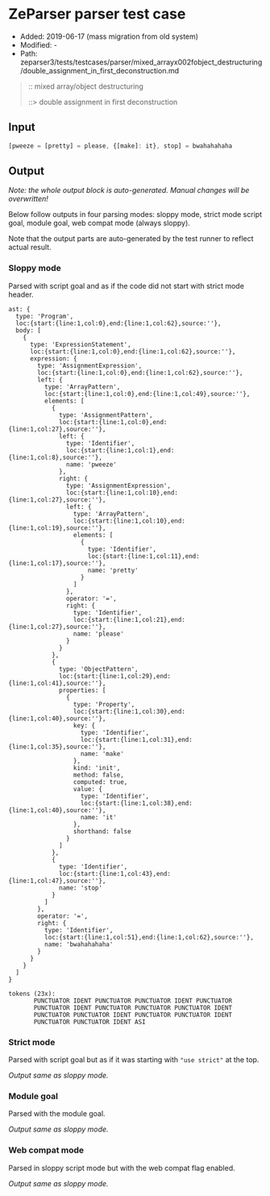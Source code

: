 # ZeParser parser test case

- Added: 2019-06-17 (mass migration from old system)
- Modified: -
- Path: zeparser3/tests/testcases/parser/mixed_arrayx002fobject_destructuring/double_assignment_in_first_deconstruction.md

> :: mixed array/object destructuring
>
> ::> double assignment in first deconstruction

## Input

`````js
[pweeze = [pretty] = please, {[make]: it}, stop] = bwahahahaha
`````

## Output

_Note: the whole output block is auto-generated. Manual changes will be overwritten!_

Below follow outputs in four parsing modes: sloppy mode, strict mode script goal, module goal, web compat mode (always sloppy).

Note that the output parts are auto-generated by the test runner to reflect actual result.

### Sloppy mode

Parsed with script goal and as if the code did not start with strict mode header.

`````
ast: {
  type: 'Program',
  loc:{start:{line:1,col:0},end:{line:1,col:62},source:''},
  body: [
    {
      type: 'ExpressionStatement',
      loc:{start:{line:1,col:0},end:{line:1,col:62},source:''},
      expression: {
        type: 'AssignmentExpression',
        loc:{start:{line:1,col:0},end:{line:1,col:62},source:''},
        left: {
          type: 'ArrayPattern',
          loc:{start:{line:1,col:0},end:{line:1,col:49},source:''},
          elements: [
            {
              type: 'AssignmentPattern',
              loc:{start:{line:1,col:0},end:{line:1,col:27},source:''},
              left: {
                type: 'Identifier',
                loc:{start:{line:1,col:1},end:{line:1,col:8},source:''},
                name: 'pweeze'
              },
              right: {
                type: 'AssignmentExpression',
                loc:{start:{line:1,col:10},end:{line:1,col:27},source:''},
                left: {
                  type: 'ArrayPattern',
                  loc:{start:{line:1,col:10},end:{line:1,col:19},source:''},
                  elements: [
                    {
                      type: 'Identifier',
                      loc:{start:{line:1,col:11},end:{line:1,col:17},source:''},
                      name: 'pretty'
                    }
                  ]
                },
                operator: '=',
                right: {
                  type: 'Identifier',
                  loc:{start:{line:1,col:21},end:{line:1,col:27},source:''},
                  name: 'please'
                }
              }
            },
            {
              type: 'ObjectPattern',
              loc:{start:{line:1,col:29},end:{line:1,col:41},source:''},
              properties: [
                {
                  type: 'Property',
                  loc:{start:{line:1,col:30},end:{line:1,col:40},source:''},
                  key: {
                    type: 'Identifier',
                    loc:{start:{line:1,col:31},end:{line:1,col:35},source:''},
                    name: 'make'
                  },
                  kind: 'init',
                  method: false,
                  computed: true,
                  value: {
                    type: 'Identifier',
                    loc:{start:{line:1,col:38},end:{line:1,col:40},source:''},
                    name: 'it'
                  },
                  shorthand: false
                }
              ]
            },
            {
              type: 'Identifier',
              loc:{start:{line:1,col:43},end:{line:1,col:47},source:''},
              name: 'stop'
            }
          ]
        },
        operator: '=',
        right: {
          type: 'Identifier',
          loc:{start:{line:1,col:51},end:{line:1,col:62},source:''},
          name: 'bwahahahaha'
        }
      }
    }
  ]
}

tokens (23x):
       PUNCTUATOR IDENT PUNCTUATOR PUNCTUATOR IDENT PUNCTUATOR
       PUNCTUATOR IDENT PUNCTUATOR PUNCTUATOR PUNCTUATOR IDENT
       PUNCTUATOR PUNCTUATOR IDENT PUNCTUATOR PUNCTUATOR IDENT
       PUNCTUATOR PUNCTUATOR IDENT ASI
`````

### Strict mode

Parsed with script goal but as if it was starting with `"use strict"` at the top.

_Output same as sloppy mode._

### Module goal

Parsed with the module goal.

_Output same as sloppy mode._

### Web compat mode

Parsed in sloppy script mode but with the web compat flag enabled.

_Output same as sloppy mode._

